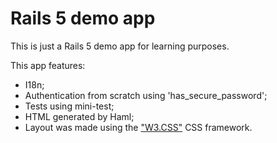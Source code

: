 # Rails 5 demo app

This is just a Rails 5 demo app for learning purposes.

This app features:

* I18n;
* Authentication from scratch using 'has_secure_password';
* Tests using mini-test;
* HTML generated by Haml;
* Layout was made using the ["W3.CSS"](http://www.w3schools.com/w3css) CSS framework.